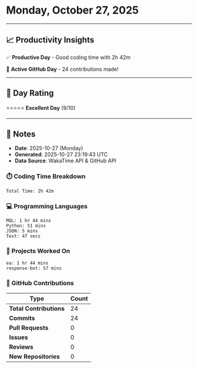 # Monday, October 27, 2025

---

## 📈 Productivity Insights

✅ **Productive Day** - Good coding time with 2h 42m

🚀 **Active GitHub Day** - 24 contributions made!

---

## 🎯 Day Rating

⭐⭐⭐⭐⭐ **Excellent Day** (9/10)

---

## 📝 Notes

- **Date**: 2025-10-27 (Monday)
- **Generated**: 2025-10-27 23:19:43 UTC
- **Data Source**: WakaTime API & GitHub API


### ⏱️ Coding Time Breakdown

```
Total Time: 2h 42m
```

### 💻 Programming Languages

```
MQL: 1 hr 44 mins
Python: 51 mins
JSON: 5 mins
Text: 47 secs
```

### 📂 Projects Worked On

```
ea: 1 hr 44 mins
response-bot: 57 mins

```


### 🐙 GitHub Contributions

| Type | Count |
|------|-------|
| **Total Contributions** | 24 |
| **Commits** | 24 |
| **Pull Requests** | 0 |
| **Issues** | 0 |
| **Reviews** | 0 |
| **New Repositories** | 0 |

